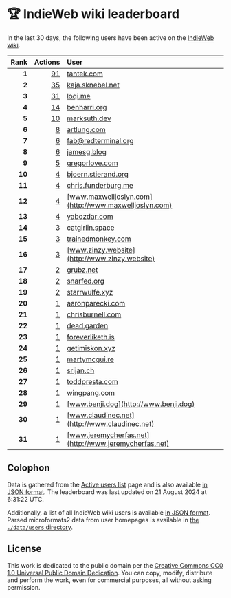 # 🏆 IndieWeb wiki leaderboard

In the last 30 days, the following users have been active on the [IndieWeb wiki](https://indieweb.org).

| Rank | Actions | User |
|-----:|--------:|:-----|
| **1** | [91](https://indieweb.org/Special:Contributions/Tantek.com) | [tantek.com](http://tantek.com) |
| **2** | [35](https://indieweb.org/Special:Contributions/Kaja.sknebel.net) | [kaja.sknebel.net](http://kaja.sknebel.net) |
| **3** | [31](https://indieweb.org/Special:Contributions/Loqi.me) | [loqi.me](http://loqi.me) |
| **4** | [14](https://indieweb.org/Special:Contributions/Benharri.org) | [benharri.org](http://benharri.org) |
| **5** | [10](https://indieweb.org/Special:Contributions/Marksuth.dev) | [marksuth.dev](http://marksuth.dev) |
| **6** | [8](https://indieweb.org/Special:Contributions/Artlung.com) | [artlung.com](http://artlung.com) |
| **7** | [6](https://indieweb.org/Special:Contributions/Fab@redterminal.org) | [fab@redterminal.org](http://fab@redterminal.org) |
| **8** | [6](https://indieweb.org/Special:Contributions/Jamesg.blog) | [jamesg.blog](http://jamesg.blog) |
| **9** | [5](https://indieweb.org/Special:Contributions/Gregorlove.com) | [gregorlove.com](http://gregorlove.com) |
| **10** | [4](https://indieweb.org/Special:Contributions/Bjoern.stierand.org) | [bjoern.stierand.org](http://bjoern.stierand.org) |
| **11** | [4](https://indieweb.org/Special:Contributions/Chris.funderburg.me) | [chris.funderburg.me](http://chris.funderburg.me) |
| **12** | [4](https://indieweb.org/Special:Contributions/Www.maxwelljoslyn.com) | [www.maxwelljoslyn.com](http://www.maxwelljoslyn.com) |
| **13** | [4](https://indieweb.org/Special:Contributions/Yabozdar.com) | [yabozdar.com](http://yabozdar.com) |
| **14** | [3](https://indieweb.org/Special:Contributions/Catgirlin.space) | [catgirlin.space](http://catgirlin.space) |
| **15** | [3](https://indieweb.org/Special:Contributions/Trainedmonkey.com) | [trainedmonkey.com](http://trainedmonkey.com) |
| **16** | [3](https://indieweb.org/Special:Contributions/Www.zinzy.website) | [www.zinzy.website](http://www.zinzy.website) |
| **17** | [2](https://indieweb.org/Special:Contributions/Grubz.net) | [grubz.net](http://grubz.net) |
| **18** | [2](https://indieweb.org/Special:Contributions/Snarfed.org) | [snarfed.org](http://snarfed.org) |
| **19** | [2](https://indieweb.org/Special:Contributions/Starrwulfe.xyz) | [starrwulfe.xyz](http://starrwulfe.xyz) |
| **20** | [1](https://indieweb.org/Special:Contributions/Aaronparecki.com) | [aaronparecki.com](http://aaronparecki.com) |
| **21** | [1](https://indieweb.org/Special:Contributions/Chrisburnell.com) | [chrisburnell.com](http://chrisburnell.com) |
| **22** | [1](https://indieweb.org/Special:Contributions/Dead.garden) | [dead.garden](http://dead.garden) |
| **23** | [1](https://indieweb.org/Special:Contributions/Foreverliketh.is) | [foreverliketh.is](http://foreverliketh.is) |
| **24** | [1](https://indieweb.org/Special:Contributions/Getimiskon.xyz) | [getimiskon.xyz](http://getimiskon.xyz) |
| **25** | [1](https://indieweb.org/Special:Contributions/Martymcgui.re) | [martymcgui.re](http://martymcgui.re) |
| **26** | [1](https://indieweb.org/Special:Contributions/Srijan.ch) | [srijan.ch](http://srijan.ch) |
| **27** | [1](https://indieweb.org/Special:Contributions/Toddpresta.com) | [toddpresta.com](http://toddpresta.com) |
| **28** | [1](https://indieweb.org/Special:Contributions/Wingpang.com) | [wingpang.com](http://wingpang.com) |
| **29** | [1](https://indieweb.org/Special:Contributions/Www.benji.dog) | [www.benji.dog](http://www.benji.dog) |
| **30** | [1](https://indieweb.org/Special:Contributions/Www.claudinec.net) | [www.claudinec.net](http://www.claudinec.net) |
| **31** | [1](https://indieweb.org/Special:Contributions/Www.jeremycherfas.net) | [www.jeremycherfas.net](http://www.jeremycherfas.net) |


## Colophon

Data is gathered from the [Active users list](https://indieweb.org/Special:ActiveUsers) page and is also available [in JSON format](https://github.com/jgarber623/indieweb-wiki-leaderboard/blob/main/data/leaderboard.json). The leaderboard was last updated on 21 August 2024 at 6:31:22 UTC.

Additionally, a list of all IndieWeb wiki users is available [in JSON format](https://github.com/jgarber623/indieweb-wiki-leaderboard/blob/main/data/users.json). Parsed microformats2 data from user homepages is available in [the `./data/users` directory](https://github.com/jgarber623/indieweb-wiki-leaderboard/blob/main/data/users).

## License

This work is dedicated to the public domain per the [Creative Commons CC0 1.0 Universal Public Domain Dedication](https://creativecommons.org/publicdomain/zero/1.0/). You can copy, modify, distribute and perform the work, even for commercial purposes, all without asking permission.
